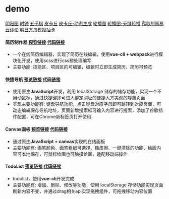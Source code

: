 # demo

[阴阳图](https://nolaaaaa.github.io/demo/css/yinyang/)
[时钟](https://nolaaaaa.github.io/demo/css/clock/)
[五子棋](https://nolaaaaa.github.io/demo/js/canvas-gomoku/)
[皮卡丘](https://nolaaaaa.github.io/demo/css/pikachu/static/)
[皮卡丘-动态生成](https://nolaaaaa.github.io/demo/css/pikachu/dynamic/)
[轮播图](https://nolaaaaa.github.io/demo/js/slides/slides-gap/)
[轮播图-无缝轮播](https://nolaaaaa.github.io/demo/js/slides/slides-seamless/)
[爬取的网易云评论](https://nolaaaaa.github.io/demo/python/scrapy-wangyiyun/index)
[明日方舟模拟抽卡](https://nolaaaaa.github.io/demo/vue/dist/#/card)

<!-- [俄罗斯方块（未完成、有bug:rofl:）](https://nolaaaaa.github.io/demo/vue/dist/#/tetris) -->

#### 简历制作器  [预览链接](https://nolaaaaa.github.io/resume-maker/dist/) [代码链接](https://github.com/Nolaaaaa/resume-maker)
* 一个在线简历编辑器，实现了简历在线编辑，使用**vue-cli + webpack**进行模块化开发，使用scss进行css预处理编写
* 主要功能: 技能区、项目区的可编辑，编辑时立即生成简历，简历可预览
#### 快捷导航  [预览链接](https://nolaaaaa.github.io/navigation-page) [代码链接](https://github.com/Nolaaaaa/navigation-page)
* 使用原生**JavaScript**开发，利用 localStorage 储存的储存功能，实现一个不用动鼠标，通过快捷键即可进入绑定网址的便捷大方美观的导航页面
* 实现主要功能有: 键盘导航功能，点击键盘对应字母即可跳转到对应页面，可动态编辑保存导航地址，页面新增搜索框可输入内容进行搜索，添加了谷歌插件配置，可在Chrome新标签页打开使用
#### Canvas画板  [预览链接](https://nolaaaaa.github.io/canvas-drawing-board) [代码链接](https://github.com/Nolaaaaa/canvas-drawing-board)
* 通过原生**JavaScript + canvas**实现的在线画板
* 主要功能有: 画笔颜色、画笔粗细可选择、橡皮擦、一键清除的功能、绘画内容可本地保存，可鼠标绘画也可触摸绘画，适配移动端操作 
#### TodoList  [预览链接](https://nolaaaaa.github.io/todo/dist/) [代码链接](https://github.com/Nolaaaaa/todo)
* todolist，使用**vue-cli**开发完成
* 主要功能有: 增加、删除、修改等功能，使用 localStorage 存储功能实现页面刷新内容不变，并通过drag相关api实现拖拽组件，可拖拽移动内容位置